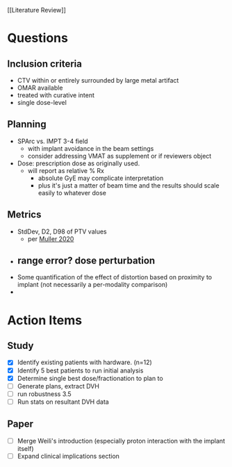 
[[Literature Review]]

# Questions
## Inclusion criteria
- CTV within or entirely surrounded by large metal artifact
- OMAR available
- treated with curative intent
- single dose-level

## Planning
- SPArc vs. IMPT 3-4 field
	- with implant avoidance in the beam settings
	- consider addressing VMAT as supplement or if reviewers object
- Dose: prescription dose as originally used. 
	- will report as relative % Rx 
		- absolute GyE may complicate interpretation
		- plus it's just a matter of beam time and the results should scale easily to whatever dose

## Metrics
- StdDev, D2, D98 of PTV values
	- per [Muller 2020](https://pubmed.ncbi.nlm.nih.gov/32476247/)
- range error? dose perturbation
	- 
- Some quantification of the effect of distortion based on proximity to implant (not necessarily a per-modality comparison)
- 

# Action Items
## Study
- [x] Identify existing patients with hardware. (n=12)
- [x] Identify 5 best patients to run initial analysis
- [x] Determine single best dose/fractionation to plan to
- [ ] Generate plans, extract DVH
- [ ] run robustness 3.5
- [ ] Run stats on resultant DVH data

## Paper
- [ ] Merge Weili's introduction (especially proton interaction with the implant itself)
- [ ] Expand clinical implications section